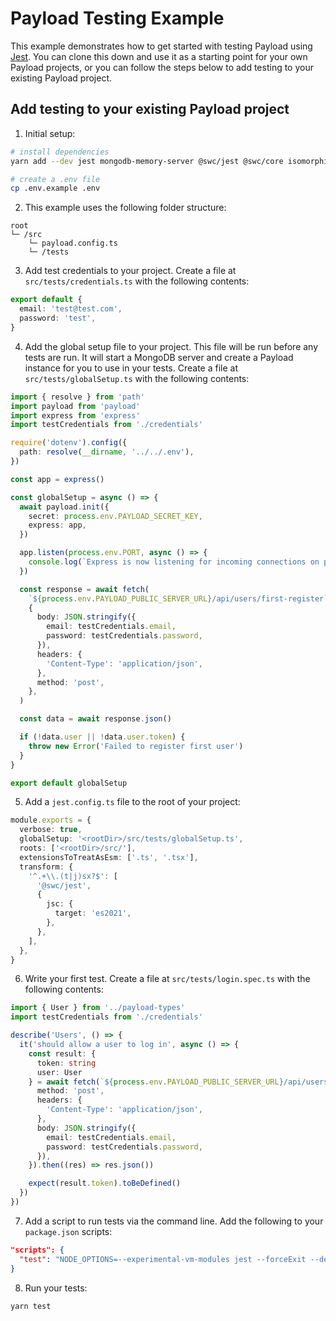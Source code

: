 # Payload Testing Example

This example demonstrates how to get started with testing Payload using [Jest](https://jestjs.io/). You can clone this down and use it as a starting point for your own Payload projects, or you can follow the steps below to add testing to your existing Payload project.

## Add testing to your existing Payload project

1. Initial setup:

```bash
# install dependencies
yarn add --dev jest mongodb-memory-server @swc/jest @swc/core isomorphic-fetch @types/jest
```

```bash
# create a .env file
cp .env.example .env
```

2. This example uses the following folder structure:

```
root
└─ /src
    └─ payload.config.ts
    └─ /tests
```

3. Add test credentials to your project. Create a file at `src/tests/credentials.ts` with the following contents:

```ts
export default {
  email: 'test@test.com',
  password: 'test',
}
```

4. Add the global setup file to your project. This file will be run before any tests are run. It will start a MongoDB server and create a Payload instance for you to use in your tests. Create a file at `src/tests/globalSetup.ts` with the following contents:

```ts
import { resolve } from 'path'
import payload from 'payload'
import express from 'express'
import testCredentials from './credentials'

require('dotenv').config({
  path: resolve(__dirname, '../../.env'),
})

const app = express()

const globalSetup = async () => {
  await payload.init({
    secret: process.env.PAYLOAD_SECRET_KEY,
    express: app,
  })

  app.listen(process.env.PORT, async () => {
    console.log(`Express is now listening for incoming connections on port ${process.env.PORT}.`)
  })

  const response = await fetch(
    `${process.env.PAYLOAD_PUBLIC_SERVER_URL}/api/users/first-register`,
    {
      body: JSON.stringify({
        email: testCredentials.email,
        password: testCredentials.password,
      }),
      headers: {
        'Content-Type': 'application/json',
      },
      method: 'post',
    },
  )

  const data = await response.json()

  if (!data.user || !data.user.token) {
    throw new Error('Failed to register first user')
  }
}

export default globalSetup
```

5. Add a `jest.config.ts` file to the root of your project:

```ts
module.exports = {
  verbose: true,
  globalSetup: '<rootDir>/src/tests/globalSetup.ts',
  roots: ['<rootDir>/src/'],
  extensionsToTreatAsEsm: ['.ts', '.tsx'],
  transform: {
    '^.+\\.(t|j)sx?$': [
      '@swc/jest',
      {
        jsc: {
          target: 'es2021',
        },
      },
    ],
  },
}
```

6. Write your first test. Create a file at `src/tests/login.spec.ts` with the following contents:

```ts
import { User } from '../payload-types'
import testCredentials from './credentials'

describe('Users', () => {
  it('should allow a user to log in', async () => {
    const result: {
      token: string
      user: User
    } = await fetch(`${process.env.PAYLOAD_PUBLIC_SERVER_URL}/api/users/login`, {
      method: 'post',
      headers: {
        'Content-Type': 'application/json',
      },
      body: JSON.stringify({
        email: testCredentials.email,
        password: testCredentials.password,
      }),
    }).then((res) => res.json())

    expect(result.token).toBeDefined()
  })
})
```

7. Add a script to run tests via the command line. Add the following to your `package.json` scripts:

```json
"scripts": {
  "test": "NODE_OPTIONS=--experimental-vm-modules jest --forceExit --detectOpenHandles"
}
```

8. Run your tests:

```bash
yarn test
```
